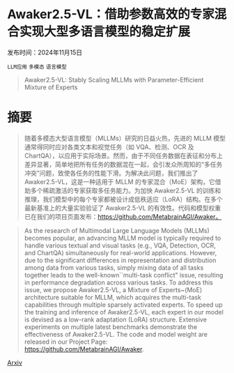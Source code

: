 # Awaker2.5-VL：借助参数高效的专家混合实现大型多语言模型的稳定扩展

发布时间：2024年11月15日

`LLM应用` `多模态` `语言模型`

> Awaker2.5-VL: Stably Scaling MLLMs with Parameter-Efficient Mixture of Experts

# 摘要

> 随着多模态大型语言模型（MLLMs）研究的日益火热，先进的 MLLM 模型通常得同时应对各类文本和视觉任务（如 VQA、检测、OCR 及 ChartQA），以应用于实际场景。然而，由于不同任务数据在表征和分布上差异显著，简单地把所有任务的数据混在一起，会引发众所周知的“多任务冲突”问题，致使各任务的性能下滑。为解决此问题，我们推出了 Awaker2.5-VL，这是一种适用于 MLLM 的专家混合（MoE）架构，它借助多个稀疏激活的专家获取多任务能力。为加快 Awaker2.5-VL 的训练和推理，我们模型中的每个专家都被设计成低秩适应（LoRA）结构。在多个最新基准上的大量实验验证了 Awaker2.5-VL 的有效性。代码和模型权重已在我们的项目页面发布：https://github.com/MetabrainAGI/Awaker。

> As the research of Multimodal Large Language Models (MLLMs) becomes popular, an advancing MLLM model is typically required to handle various textual and visual tasks (e.g., VQA, Detection, OCR, and ChartQA) simultaneously for real-world applications. However, due to the significant differences in representation and distribution among data from various tasks, simply mixing data of all tasks together leads to the well-known``multi-task conflict" issue, resulting in performance degradation across various tasks. To address this issue, we propose Awaker2.5-VL, a Mixture of Experts~(MoE) architecture suitable for MLLM, which acquires the multi-task capabilities through multiple sparsely activated experts. To speed up the training and inference of Awaker2.5-VL, each expert in our model is devised as a low-rank adaptation (LoRA) structure. Extensive experiments on multiple latest benchmarks demonstrate the effectiveness of Awaker2.5-VL. The code and model weight are released in our Project Page: https://github.com/MetabrainAGI/Awaker.

[Arxiv](https://arxiv.org/abs/2411.10669)